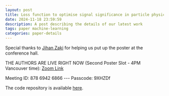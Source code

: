 ```yaml
---
layout: post
title: Loss function to optimise signal significance in particle physics
date: 2024-11-18 23:59:59
description: A post describing the details of our latest work
tags: paper machine-learning
categories: paper-details
---
```


Special thanks to [Jihan Zaki](https://www.jihanzaki.com) for helping us put up the poster at the conference hall.

THE AUTHORS ARE LIVE RIGHT NOW (Second Poster Slot - 4PM Vancouver time): [Zoom Link](https://us05web.zoom.us/j/87869426866?pwd=tuOzaxleACYYDWgn2vaLbAuzLtqz6Y.1)

Meeting ID: 878 6942 6866 --- Passcode: 9XHZDf

The code repository is available [here](https://github.com/Jai2500/Z-Score-Loss).
